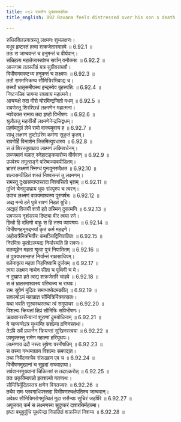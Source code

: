 ```yaml
---
title: ०९२ रावणेन पुत्रमरणशोकः
title_english: 092 Ravana feels distressed over his son s death

---
```

<div class="audioEmbed"  caption="श्रीराम-हरिसीताराममूर्ति-घनपाठिभ्यां वचनम्" src="https://archive.org/download/Ramayana-recitation-Sriram-harisItArAmamUrti-Ghanapaati-v2/Kanda_6/Kanda_6_YK-092-Ravana_feels_distressed_over_his_son_s_death_0.mp3"></div>

रुधिरक्लिन्नगात्रस्तु लक्ष्मणः शुभलक्षणः।  
बभूव हृष्टस्तं हत्वा शक्रजेतारमाहवे ॥ 6.92.1 ॥   
ततः स जाम्बवन्तं च हनुमन्तं च वीर्यवान्।  
सन्निहत्य महातेजास्तांश्च सर्वान् वनौकसः ॥ 6.92.2 ॥   
आजगाम ततस्तीव्रं यत्र सुग्रीवराघवौ।  
विभीषणमवष्टभ्य हनूमन्तं च लक्ष्मणः ॥ 6.92.3 ॥   
ततो राममभिक्रम्य सौमित्रिरभिवाद्य च।  
तस्थौ भ्रातृसमीपस्थ इन्द्रस्येव बृहस्पतिः ॥ 6.92.4 ॥   
निष्टनन्निव चागम्य राघवाय महात्मने।  
आचचक्षे तदा वीरो घोरमिन्द्रजितो वधम् ॥ 6.92.5 ॥   
रावणेस्तु शिरश्छिन्नं लक्ष्मणेन महात्मना।  
न्यवेदयत रामाय तदा हृष्टो विभीषणः ॥ 6.92.6 ॥   
श्रुत्वैतत्तु महावीर्यो लक्ष्मणेनेन्द्रजिद्वधम्।  
प्रहर्षमतुलं लेभे रामो वाक्यमुवाच ह ॥ 6.92.7 ॥   
साधु लक्ष्मण तुष्टोऽस्मि कर्मणा सुकृतं कृतम्।  
रावणेर्हि विनाशेन जितमित्युपधारय ॥ 6.92.8 ॥   
स तं शिरस्युपाघ्राय लक्ष्मणं लक्ष्मिवर्धनम्।  
लज्जमानं बलात् स्नेहादङ्कमारोप्य वीर्यवान् ॥ 6.92.9 ॥   
उपवेश्य तमुत्सङ्गे परिष्वज्यावपीडितम्।  
भ्रातरं लक्ष्मणं स्निग्धं पुनःपुनरुदैक्षत ॥ 6.92.10 ॥   
शल्यसम्पीडितं शस्तं निश्वसन्तं तु लक्ष्मणम्।  
रामस्तु दुःखसन्तप्तस्तदा निश्वसितो भृशम् ॥ 6.92.11 ॥   
मूर्ध्नि चैनमुपाघ्राय भूयः संस्पृश्य च त्वरन्।  
उवाच लक्ष्मणं वाक्यमाश्वस्य पुरुषर्षभः ॥ 6.92.12 ॥   
अद्य मन्ये हते पुत्रे रावणं निहतं युधि।  
अद्याहं विजयी शत्रौ हते तस्मिन् दुरात्मनि ॥ 6.92.13 ॥   
रावणस्य नृशंसस्य दिष्ट्या वीर त्वया रणे।  
छिन्नो हि दक्षिणो बाहुः स हि तस्य व्यापश्रयः ॥ 6.92.14 ॥   
विभीषणहनूमद्भयां कृतं कर्म महद्रणे।  
अहोरात्रैस्त्रिभिर्वीरः कथञ्चिद्विनिपातितः ॥ 6.92.15 ॥   
निरमित्रः कृतोऽस्म्यद्य निर्यास्यति हि रावणः।  
बलव्यूहेन महता श्रुत्वा पुत्रं निपातितम् ॥ 6.92.16 ॥   
तं पुत्रवधसन्तप्तं निर्यान्तं राक्षसाधिपम्।  
बलेनावृत्य महता निहनिष्यामि दुर्जयम् ॥ 6.92.17 ॥   
त्वया लक्ष्मण नाथेन सीता च पृथिवी च मे।  
न दुष्प्रापा हते त्वद्य शक्रजेतरि चाहवे ॥ 6.92.18 ॥   
स तं भ्रातरमाश्वास्य परिष्वज्य च राघवः।  
रामः सुषेणं मुदितः समाभाष्येदमब्रवीत् ॥ 6.92.19 ॥   
सशल्योऽयं महाप्राज्ञ सौमित्रिर्मित्रवत्सलः।  
यथा भवति सुस्वस्थस्तथा त्वं समुपाचर ॥ 6.92.20 ॥   
विशल्यः क्रियतां क्षिप्रं सौमित्रिः सविभीषणः।  
ऋक्षवानरसैन्यानां शूराणां द्रुमयोधिनाम् ॥ 6.92.21 ॥   
ये चाप्यन्येऽत्र युध्यन्ति सशल्या व्रणिनस्तथा।  
तेऽपि सर्वे प्रयत्नेन क्रियन्तां सुखिनस्त्वया ॥ 6.92.22 ॥   
एवमुक्तस्तु रामेण महात्मा हरियूथपः।  
लक्ष्मणाय ददौ नस्तः सुषेणः परमौषधिम् ॥ 6.92.23 ॥   
स तस्या गन्धमाघ्राय विशल्यः समपद्यत।  
तथा निर्वेदनश्चैव संरूढव्रण एव च ॥ 6.92.24 ॥   
विभीषणमुखानां च सुहृदां राघवाज्ञया।  
सर्ववानरमुख्यानां चिकित्सां स तदाऽकरोत् ॥ 6.92.25 ॥   
ततः प्रकृतिमापन्नो हृतशल्यो गतव्यथः।  
सौमित्रिर्मुदितस्तत्र क्षणेन विगतज्वरः ॥ 6.92.26 ॥   
तथैव रामः प्लवगाधिपस्तदा विभीषणश्चर्क्षपतिश्च जाम्बवान्।  
अवेक्ष्य सौमित्रिमरोगमुत्थितं मुदा ससैन्याः सुचिरं जहर्षिरे ॥ 6.92.27 ॥   
अपूजयत् कर्म स लक्ष्मणस्य सुदुष्करं दाशरथिर्महात्मा।  
हृष्टा बभूवुर्युधि यूथपेन्द्रा निपातितं शक्रजितं निशम्य ॥ 6.92.28 ॥   